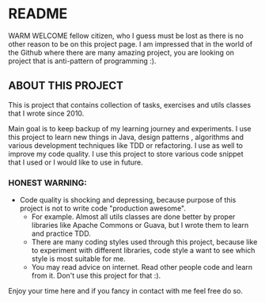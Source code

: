# **README**

WARM WELCOME fellow citizen, who I guess must be lost as there is no other reason to be on this project page.
I am impressed that in the world of the Github where there are many amazing project, you are looking on project that is anti-pattern of programming :).

## **ABOUT THIS PROJECT**

This is project that contains collection of tasks, exercises and utils classes that I wrote since 2010.

Main goal is to keep backup of my learning journey and experiments.
I use this project to learn new things in Java, design patterns , algorithms and various development techniques like TDD or refactoring.
I use as well to improve my code quality.
I use this project to store various code snippet that I used or I would like to use in future.

### **HONEST WARNING**:
* Code quality is shocking and depressing, because purpose of this project is not to write code "production awesome".
  * For example. Almost all utils classes are done better by proper libraries like Apache Commons or Guava, but I wrote them to learn and practice TDD.
  * There are many coding styles used through this project, because like to experiment with different libraries, code style a want to see which style is most suitable for me.
  * You may read advice on internet. Read other people code and learn from it. Don't use this project for that :).
  
  
Enjoy your time here and if you fancy in contact with me feel free do so.




 




